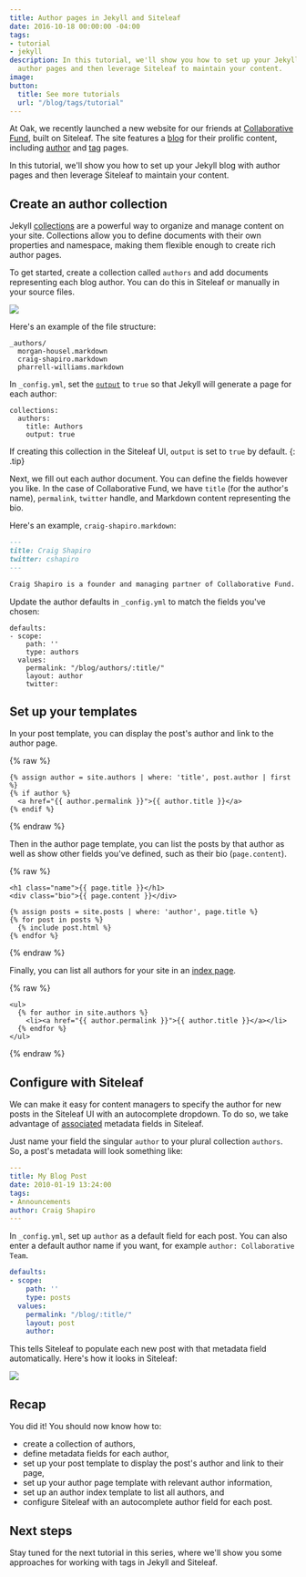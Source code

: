 ```yaml
---
title: Author pages in Jekyll and Siteleaf
date: 2016-10-18 00:00:00 -04:00
tags:
- tutorial
- jekyll
description: In this tutorial, we'll show you how to set up your Jekyll blog with
  author pages and then leverage Siteleaf to maintain your content.
image: 
button:
  title: See more tutorials
  url: "/blog/tags/tutorial"
---
```


At Oak, we recently launched a new website for our friends at [Collaborative Fund](http://www.collaborativefund.com/), built on Siteleaf. The site features a [blog](http://www.collaborativefund.com/blog/) for their prolific content, including [author](http://www.collaborativefund.com/blog/authors/morgan/) and [tag](http://www.collaborativefund.com/blog/tags/featured/) pages.

In this tutorial, we'll show you how to set up your Jekyll blog with author pages and then leverage Siteleaf to maintain your content.


## Create an author collection

Jekyll [collections](https://jekyllrb.com/docs/collections/) are a powerful way to organize and manage content on your site. Collections allow you to define documents with their own properties and namespace, making them flexible enough to create rich author pages.

To get started, create a collection called `authors` and add documents representing each blog author. You can do this in Siteleaf or manually in your source files.

![](/uploads/author-collection.png)

Here's an example of the file structure:

```
_authors/
  morgan-housel.markdown
  craig-shapiro.markdown
  pharrell-williams.markdown
```

In `_config.yml`, set the [`output`](https://jekyllrb.com/docs/collections/#step-3-optionally-render-your-collections-documents-into-independent-files) to `true` so that Jekyll will generate a page for each author:

```
collections:
  authors:
    title: Authors
    output: true
```

If creating this collection in the Siteleaf UI, `output` is set to `true` by default.
{: .tip}

Next, we fill out each author document. You can define the fields however you like. In the case of Collaborative Fund, we have `title` (for the author's name), `permalink`, `twitter` handle, and Markdown content representing the bio.

Here's an example, `craig-shapiro.markdown`:

```markdown
---
title: Craig Shapiro
twitter: cshapiro
---

Craig Shapiro is a founder and managing partner of Collaborative Fund.
```

Update the author defaults in `_config.yml` to match the fields you've chosen:

```
defaults:
- scope:
    path: ''
    type: authors
  values:
    permalink: "/blog/authors/:title/"
    layout: author
    twitter: 
```

## Set up your templates

In your post template, you can display the post's author and link to the author page.

{% raw %}
```liquid
{% assign author = site.authors | where: 'title', post.author | first %}
{% if author %}
  <a href="{{ author.permalink }}">{{ author.title }}</a>
{% endif %}
```
{% endraw %}

Then in the author page template, you can list the posts by that author as well as show other fields you've defined, such as their bio (`page.content`).

{% raw %}
```liquid
<h1 class="name">{{ page.title }}</h1>
<div class="bio">{{ page.content }}</div>

{% assign posts = site.posts | where: 'author', page.title %}
{% for post in posts %}
  {% include post.html %}
{% endfor %}

```
{% endraw %}

Finally, you can list all authors for your site in an [index page](http://www.collaborativefund.com/blog/authors/).

{% raw %}
```liquid
<ul>
  {% for author in site.authors %}
    <li><a href="{{ author.permalink }}">{{ author.title }}</a></li>
  {% endfor %}
</ul>
```
{% endraw %}

## Configure with Siteleaf

We can make it easy for content managers to specify the author for new posts in the Siteleaf UI with an autocomplete dropdown. To do so, we take advantage of [associated](https://learn.siteleaf.com/content/metadata/#collection-fields) metadata fields in Siteleaf.

Just name your field the singular `author` to your plural collection `authors`. So, a post's metadata will look something like:

```yml
---
title: My Blog Post
date: 2010-01-19 13:24:00
tags:
- Announcements
author: Craig Shapiro
---
```

In `_config.yml`, set up `author` as a default field for each post. You can also enter a default author name if you want, for example `author: Collaborative Team`.

```yml
defaults:
- scope:
    path: ''
    type: posts
  values:
    permalink: "/blog/:title/"
    layout: post
    author: 
```

This tells Siteleaf to populate each new post with that metadata field automatically. Here's how it looks in Siteleaf:

![](/uploads/author-select.gif)

## Recap

You did it! You should now know how to:

- create a collection of authors,
- define metadata fields for each author,
- set up your post template to display the post's author and link to their page,
- set up your author page template with relevant author information,
- set up an author index template to list all authors, and
- configure Siteleaf with an autocomplete author field for each post.

## Next steps

Stay tuned for the next tutorial in this series, where we'll show you some approaches for working with tags in Jekyll and Siteleaf.
